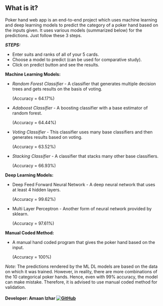 ## **What is it?**
Poker hand web app is an end-to-end project which uses machine learning and deep learning models
to predict the category of a poker hand based on the inputs given. It uses various models (summarized below) for the predictions. 
Just follow these 3 steps.

***STEPS:***
- Enter suits and ranks of all of your 5 cards.
- Choose a model to predict (can be used for comparative study).
- Click on predict button and see the results.

**Machine Learning Models:**
- *Random Forest Classifier* - A classifier that generates multiple decision trees and gets results on the basis of voting. 

    (Accuracy = 64.17%)
- *Adaboost Classifier* - A boosting classifier with a base estimator of random forest. 
    
    (Accuracy =  64.44%)                            
- *Voting Classifier* - This classifier uses many base classifiers and then generates results based on voting.
 
    
   (Accuracy =  63.52%)
- *Stacking Classifier* - A classifier that stacks many other base classifiers. 

    (Accuracy =  66.93%) 

**Deep Learning Models:**
- Deep Feed Forward Neural Network - A deep neural network that uses at least 4 hidden layers. 

  (Accuracy =  99.62%)
- Multi Layer Perceptron - Another form of neural network provided by sklearn. 

  (Accuracy =  97.61%)

**Manual Coded Method:**
- A manual hand coded program that gives the poker hand based on the input. 

  (Accuracy = 100%)

*Note:* The predictions rendered by the ML DL models are based on the data on which it was trained. However, in reality,
there are more combinations of the 10 categorical poker hands. Hence, even with 99% accuracy, the model can make mistake.
Therefore, it is advised to use manual coded method for validation.

#### Developer: Amaan Izhar [![GitHub](https://img.shields.io/badge/-GitHub-181717?style=flat&logo=github)](https://github.com/AI-14)